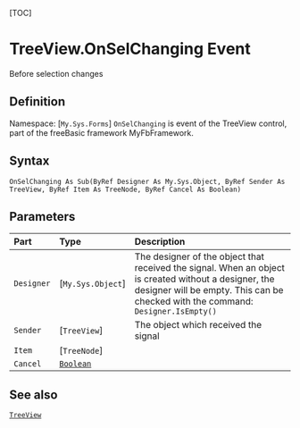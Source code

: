 [TOC]
# TreeView.OnSelChanging Event
Before selection changes
## Definition
Namespace: [`My.Sys.Forms`]
`OnSelChanging` is event of the TreeView control, part of the freeBasic framework MyFbFramework.
## Syntax
```freeBasic
OnSelChanging As Sub(ByRef Designer As My.Sys.Object, ByRef Sender As TreeView, ByRef Item As TreeNode, ByRef Cancel As Boolean)
```

## Parameters

|Part|Type|Description|
| :------------ | :------------ | :------------ |
|`Designer`|[`My.Sys.Object`]|The designer of the object that received the signal. When an object is created without a designer, the designer will be empty. This can be checked with the command: `Designer.IsEmpty()`|
|`Sender`|[`TreeView`]|The object which received the signal|
|`Item`|[`TreeNode`]||
|`Cancel`|[`Boolean`]("https://www.freebasic.net/wiki/KeyPgBoolean")||

## See also
[`TreeView`](TreeView.md)

